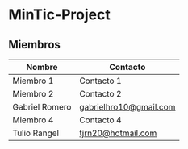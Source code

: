 # MinTic-Project

## Miembros

|   Nombre    |       Contacto      |
| --------    | -----------      |
|   Miembro 1      |      Contacto 1    |
|   Miembro 2    | Contacto 2 |
|   Gabriel Romero    |     gabrielhro10@gmail.com   |
|  Miembro 4 |   Contacto 4  |
|   Tulio Rangel   |  tjrn20@hotmail.com  |
